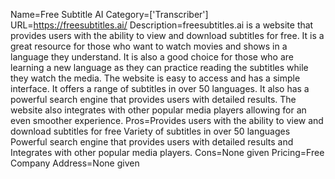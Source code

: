 Name=Free Subtitle AI
Category=['Transcriber']
URL=https://freesubtitles.ai/
Description=freesubtitles.ai is a website that provides users with the ability to view and download subtitles for free. It is a great resource for those who want to watch movies and shows in a language they understand. It is also a good choice for those who are learning a new language as they can practice reading the subtitles while they watch the media. The website is easy to access and has a simple interface. It offers a range of subtitles in over 50 languages. It also has a powerful search engine that provides users with detailed results. The website also integrates with other popular media players allowing for an even smoother experience.
Pros=Provides users with the ability to view and download subtitles for free Variety of subtitles in over 50 languages Powerful search engine that provides users with detailed results and Integrates with other popular media players.
Cons=None given
Pricing=Free
Company Address=None given
